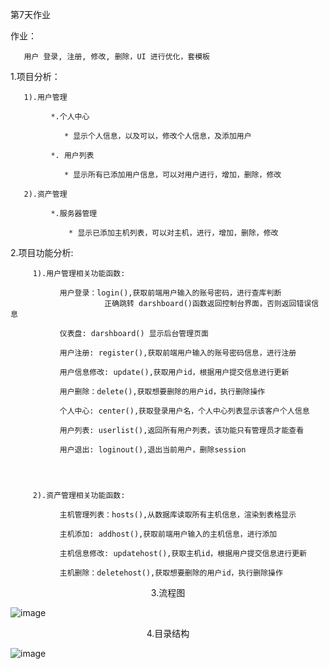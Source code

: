 第7天作业

作业：

       用户 登录, 注册, 修改, 删除，UI 进行优化，套模板

1.项目分析：

       1).用户管理
	   
	         *.个人中心
			 
			    * 显示个人信息，以及可以，修改个人信息，及添加用户
				
			 *. 用户列表
			 
			    * 显示所有已添加用户信息，可以对用户进行，增加，删除，修改
			
	   2).资产管理	
	   
             *.服务器管理
			 
			     * 显示已添加主机列表，可以对主机，进行，增加，删除，修改
	       
	 

	  
2.项目功能分析:
            
		 1).用户管理相关功能函数:
		 
		       用户登录：login(),获取前端用户输入的账号密码，进行查库判断
                         正确跳转 darshboard()函数返回控制台界面，否则返回错误信息
						 
               仪表盘: darshboard() 显示后台管理页面
			   
               用户注册: register(),获取前端用户输入的账号密码信息，进行注册
             
               用户信息修改: update(),获取用户id，根据用户提交信息进行更新
            
               用户删除：delete(),获取想要删除的用户id，执行删除操作			
			   
			   个人中心: center(),获取登录用户名，个人中心列表显示该客户个人信息
			   
			   用户列表: userlist(),返回所有用户列表，该功能只有管理员才能查看
			   
			   用户退出: loginout(),退出当前用户，删除session
			   
				  
				  
				  
		 2).资产管理相关功能函数:
		       
			   主机管理列表：hosts(),从数据库读取所有主机信息，渲染到表格显示
			   
			   主机添加: addhost(),获取前端用户输入的主机信息，进行添加
             
               主机信息修改: updatehost(),获取主机id，根据用户提交信息进行更新
            
               主机删除：deletehost(),获取想要删除的用户id，执行删除操作	

	 
<center>3.流程图</center > 

![image](https://github.com/1032231418/python/blob/master/day6/liucheng.png)

<center>4.目录结构</center > 

![image](https://github.com/1032231418/python/blob/master/day6/mulu.png)




